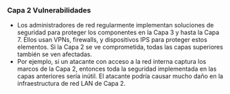 ### Capa 2 Vulnerabilidades

- Los administradores de red regularmente implementan soluciones de seguridad para proteger los componentes en la Capa 3 y hasta la Capa 7. Ellos usan VPNs, firewalls, y dispositivos IPS para proteger estos elementos. Si la Capa 2 se ve comprometida, todas las capas superiores también se ven afectadas. 
- Por ejemplo, si un atacante con acceso a la red interna captura los marcos de la Capa 2, entonces toda la seguridad implementada en las capas anteriores sería inútil. El atacante podría causar mucho daño en la infraestructura de red LAN de Capa 2.

